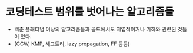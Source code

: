 # 코딩테스트 범위를 벗어나는 알고리즘들

- 백준 플래티넘 이상의 알고리즘들과 골드에서도 지엽적이거나 기하와 관련된 것들이 있다.
-  (CCW, KMP, 세그트리, lazy propagation, FF 등등)
